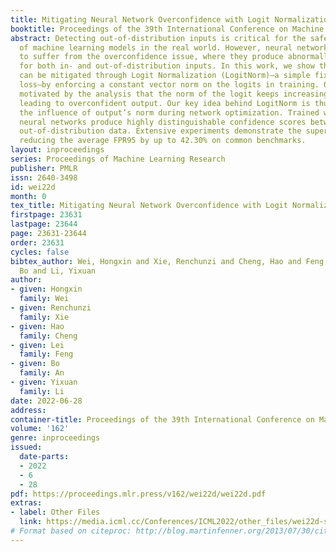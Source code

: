 ```yaml
---
title: Mitigating Neural Network Overconfidence with Logit Normalization
booktitle: Proceedings of the 39th International Conference on Machine Learning
abstract: Detecting out-of-distribution inputs is critical for the safe deployment
  of machine learning models in the real world. However, neural networks are known
  to suffer from the overconfidence issue, where they produce abnormally high confidence
  for both in- and out-of-distribution inputs. In this work, we show that this issue
  can be mitigated through Logit Normalization (LogitNorm)—a simple fix to the cross-entropy
  loss—by enforcing a constant vector norm on the logits in training. Our method is
  motivated by the analysis that the norm of the logit keeps increasing during training,
  leading to overconfident output. Our key idea behind LogitNorm is thus to decouple
  the influence of output’s norm during network optimization. Trained with LogitNorm,
  neural networks produce highly distinguishable confidence scores between in- and
  out-of-distribution data. Extensive experiments demonstrate the superiority of LogitNorm,
  reducing the average FPR95 by up to 42.30% on common benchmarks.
layout: inproceedings
series: Proceedings of Machine Learning Research
publisher: PMLR
issn: 2640-3498
id: wei22d
month: 0
tex_title: Mitigating Neural Network Overconfidence with Logit Normalization
firstpage: 23631
lastpage: 23644
page: 23631-23644
order: 23631
cycles: false
bibtex_author: Wei, Hongxin and Xie, Renchunzi and Cheng, Hao and Feng, Lei and An,
  Bo and Li, Yixuan
author:
- given: Hongxin
  family: Wei
- given: Renchunzi
  family: Xie
- given: Hao
  family: Cheng
- given: Lei
  family: Feng
- given: Bo
  family: An
- given: Yixuan
  family: Li
date: 2022-06-28
address:
container-title: Proceedings of the 39th International Conference on Machine Learning
volume: '162'
genre: inproceedings
issued:
  date-parts:
  - 2022
  - 6
  - 28
pdf: https://proceedings.mlr.press/v162/wei22d/wei22d.pdf
extras:
- label: Other Files
  link: https://media.icml.cc/Conferences/ICML2022/other_files/wei22d-supp.zip
# Format based on citeproc: http://blog.martinfenner.org/2013/07/30/citeproc-yaml-for-bibliographies/
---
```

